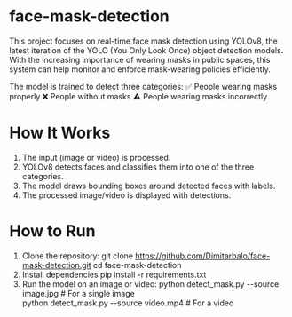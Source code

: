 # face-mask-detection

This project focuses on real-time face mask detection using YOLOv8, the latest iteration of the YOLO (You Only Look Once) object detection models. With the increasing importance of wearing masks in public spaces, this system can help monitor and enforce mask-wearing policies efficiently.

The model is trained to detect three categories:
✅ People wearing masks properly
❌ People without masks
⚠️ People wearing masks incorrectly

# How It Works
1. The input (image or video) is processed.
2. YOLOv8 detects faces and classifies them into one of the three categories.
3. The model draws bounding boxes around detected faces with labels.
4. The processed image/video is displayed with detections.

# How to Run
1. Clone the repository:
  git clone https://github.com/Dimitarbalo/face-mask-detection.git
  cd face-mask-detection
2. Install dependencies
   pip install -r requirements.txt
3. Run the model on an image or video:
   python detect_mask.py --source image.jpg  # For a single image  
   python detect_mask.py --source video.mp4  # For a video  


